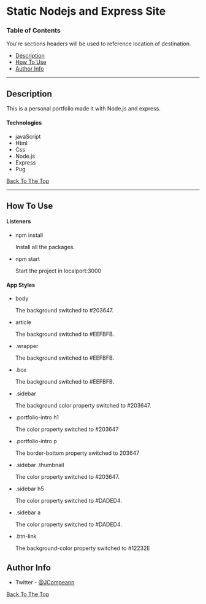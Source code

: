 # Static Nodejs and Express Site

### Table of Contents
You're sections headers will be used to reference location of destination.

- [Description](#description)
- [How To Use](#how-to-use)
- [Author Info](#author-info)

---

## Description

This is a personal portfolio made it with Node.js and express.

#### Technologies

- javaScript
- Html
- Css
- Node.js
- Express
- Pug

[Back To The Top](#static-nodejs-and-express-site)

---

## How To Use

#### Listeners
- npm install

    Install all the packages.

- npm start 

    Start the project in localport:3000


#### App Styles

- body

    The background switched to #203647.
    
- article

    The background switched to #EEFBFB.

- .wrapper

    The background switched to #EEFBFB.

- .box

    The background switched to #EEFBFB.

- .sidebar

    The background color property switched to #203647.

- .portfolio-intro h1

    The color property switched to #203647

- .portfolio-intro p

    The  border-bottom property switched to 203647

- .sidebar .thumbnail

    The color property switched to #203647.

- .sidebar h5

    The color property switched to #DADED4.

- .sidebar a

    The color property switched to #DADED4.

- .btn-link

    The background-color property switched to #12232E


## Author Info

- Twitter - [@JCompeann](https://twitter.com/JCompeann)

[Back To The Top](#static-node.js-and-express-site)

